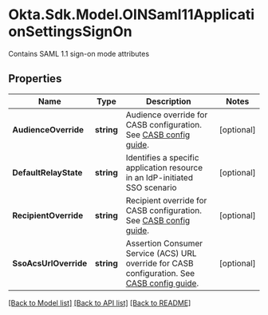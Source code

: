 # Okta.Sdk.Model.OINSaml11ApplicationSettingsSignOn
Contains SAML 1.1 sign-on mode attributes

## Properties

Name | Type | Description | Notes
------------ | ------------- | ------------- | -------------
**AudienceOverride** | **string** | Audience override for CASB configuration. See [CASB config guide](https://help.okta.com/en-us/Content/Topics/Apps/CASB-config-guide.htm). | [optional] 
**DefaultRelayState** | **string** | Identifies a specific application resource in an IdP-initiated SSO scenario | [optional] 
**RecipientOverride** | **string** | Recipient override for CASB configuration. See [CASB config guide](https://help.okta.com/en-us/Content/Topics/Apps/CASB-config-guide.htm). | [optional] 
**SsoAcsUrlOverride** | **string** | Assertion Consumer Service (ACS) URL override for CASB configuration. See [CASB config guide](https://help.okta.com/en-us/Content/Topics/Apps/CASB-config-guide.htm). | [optional] 

[[Back to Model list]](../README.md#documentation-for-models) [[Back to API list]](../README.md#documentation-for-api-endpoints) [[Back to README]](../README.md)

